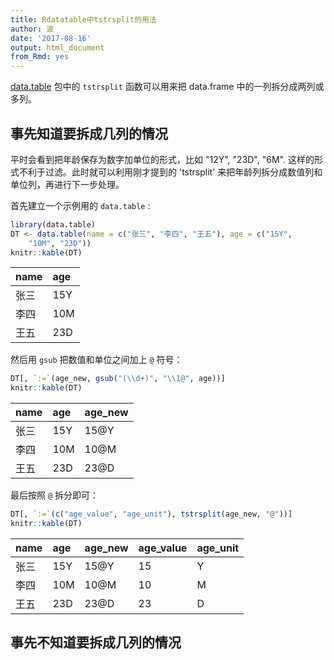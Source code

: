 ```yaml
---
title: Rdatatable中tstrsplit的用法
author: 波
date: '2017-08-16'
output: html_document
from_Rmd: yes
---
```


[data.table](http://rdatatable.com) 包中的 `tstrsplit` 函数可以用来把 data.frame 中的一列拆分成两列或多列。

## 事先知道要拆成几列的情况
平时会看到把年龄保存为数字加单位的形式，比如 "12Y", "23D", "6M". 这样的形式不利于过滤。此时就可以利用刚才提到的 'tstrsplit' 来把年龄列拆分成数值列和单位列，再进行下一步处理。

首先建立一个示例用的 `data.table` : 

```r
library(data.table)
DT <- data.table(name = c("张三", "李四", "王五"), age = c("15Y", 
    "10M", "23D"))
knitr::kable(DT)
```



|name |age |
|:----|:---|
|张三 |15Y |
|李四 |10M |
|王五 |23D |

然后用 `gsub` 把数值和单位之间加上 `@` 符号：

```r
DT[, `:=`(age_new, gsub("(\\d+)", "\\1@", age))]
knitr::kable(DT)
```



|name |age |age_new |
|:----|:---|:-------|
|张三 |15Y |15@Y    |
|李四 |10M |10@M    |
|王五 |23D |23@D    |

最后按照 `@` 拆分即可：

```r
DT[, `:=`(c("age_value", "age_unit"), tstrsplit(age_new, "@"))]
knitr::kable(DT)
```



|name |age |age_new |age_value |age_unit |
|:----|:---|:-------|:---------|:--------|
|张三 |15Y |15@Y    |15        |Y        |
|李四 |10M |10@M    |10        |M        |
|王五 |23D |23@D    |23        |D        |

## 事先不知道要拆成几列的情况
